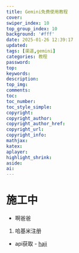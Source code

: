 ```yaml
---
title: Gemini免费使用教程
cover:
swiper_index: 10
top_group_index: 10
background: '#fff'
date: 2025-01-26 12:39:17
updated:
tags: [渠道,gemini]
categories: 教程
password:
top:
keywords:
description:
top_img:
comments:
toc:
toc_number:
toc_style_simple:
copyright:
copyright_author:
copyright_author_href:
copyright_url:
copyright_info:
mathjax:
katex:
aplayer:
highlight_shrink:
aside:
ai:
---
```

# 施工中
- 啊爸爸
 1. 哈基米注册
   - api获取
    - [haji](https://aistudio.google.com/)
